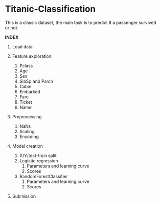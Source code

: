 # Titanic-Classification
This is a classic dataset, the main task is to predict if a passenger survived or not.

**INDEX**
1. Load data

2. Feature exploration
      1. Pclass
      2. Age
      3. Sex
      4. SibSp and Parch
      5. Cabin
      6. Embarked
      7. Fare
      8. Ticket
      9. Name

3. Preprocessing
      1. NaNs
      2. Scaling
      3. Encoding

4. Model creation
      1. X/Y/test-train split
      2. Logistic regression
            1. Parameters and learning curve
            1. Scores
      3. RandomForestClassifier
            1. Parameters and learning curve
            1. Scores
      
5. Submission

